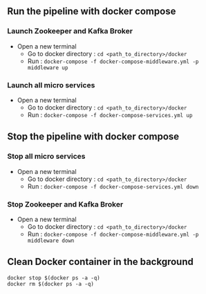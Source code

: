 ## Run the pipeline with docker compose 
### Launch Zookeeper and Kafka Broker
- Open a new terminal
  - Go to docker directory : `cd <path_to_directory>/docker`
  - Run : `docker-compose -f docker-compose-middleware.yml -p middleware up`

### Launch all micro services
- Open a new terminal
  - Go to docker directory : `cd <path_to_directory>/docker`
  - Run : `docker-compose -f docker-compose-services.yml up`

## Stop the pipeline with docker compose 


### Stop all micro services
- Open a new terminal
  - Go to docker directory : `cd <path_to_directory>/docker`
  - Run : `docker-compose -f docker-compose-services.yml down`

### Stop Zookeeper and Kafka Broker
- Open a new terminal
  - Go to docker directory : `cd <path_to_directory>/docker`
  - Run : `docker-compose -f docker-compose-middleware.yml -p middleware down`

## Clean Docker container in the background

```
docker stop $(docker ps -a -q)
docker rm $(docker ps -a -q)
```
